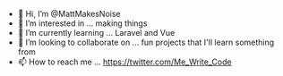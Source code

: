 - 👋 Hi, I’m @MattMakesNoise
- 👀 I’m interested in ... making things
- 🌱 I’m currently learning ... Laravel and Vue
- 💞️ I’m looking to collaborate on ... fun projects that I'll learn something from
- 📫 How to reach me ... https://twitter.com/Me_Write_Code

<!---
MattMakesNoise/MattMakesNoise is a ✨ special ✨ repository because its `README.md` (this file) appears on your GitHub profile.
You can click the Preview link to take a look at your changes.
--->
